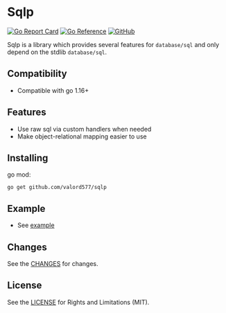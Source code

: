 Sqlp
======

[![Go Report Card](https://goreportcard.com/badge/github.com/valord577/sqlp?t=0)](https://goreportcard.com/report/github.com/valord577/sqlp)
[![Go Reference](https://pkg.go.dev/badge/github.com/valord577/sqlp.svg)](https://pkg.go.dev/github.com/valord577/sqlp)
[![GitHub](https://img.shields.io/github/license/valord577/sqlp?t=0)](LICENSE)

Sqlp is a library which provides several features for `database/sql` and only depend on the stdlib `database/sql`.

Compatibility
------

- Compatible with go 1.16+

Features
------

- Use raw sql via custom handlers when needed
- Make object-relational mapping easier to use

Installing
------

go mod:

```shell
go get github.com/valord577/sqlp
```

Example
------

- See [example](example)

Changes
------

See the [CHANGES](CHANGE.md) for changes.

License
------

See the [LICENSE](LICENSE) for Rights and Limitations (MIT).
